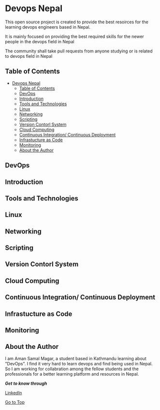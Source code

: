 # Devops Nepal

This open source project is created to provide the best resoirces for the learning devops engineers based in Nepal. 

It is mainly focused on providing the best required skills for the newer people in the devops field in Nepal

The community shall take pull requests from anyone studying or is related to devops field in Nepal

## Table of Contents
- [Devops Nepal](#devops-nepal)
  - [Table of Contents](#table-of-contents)
  - [DevOps](#devops)
  - [Introduction](#introduction)
  - [Tools and Technologies](#tools-and-technologies)
  - [Linux](#linux)
  - [Networking](#networking)
  - [Scripting](#scripting)
  - [Version Contorl System](#version-contorl-system)
  - [Cloud Computing](#cloud-computing)
  - [Continuous Integration/ Continuous Deployment](#continuous-integration-continuous-deployment)
  - [Infrastucture as Code](#infrastucture-as-code)
  - [Monitoring](#monitoring)
  - [About the Author](#about-the-author)

## DevOps

## Introduction

## Tools and Technologies

## Linux

## Networking

## Scripting

## Version Contorl System

## Cloud Computing

## Continuous Integration/ Continuous Deployment

## Infrastucture as Code

## Monitoring

## About the Author

I am Aman Samal Magar, a student based in Kathmandu learning about "DevOps".
I find it very hard to learn devops and find  being used in Nepal. 
So I am working for collabration among the fellow students and the professionals for a better learning platform and resources in Nepal. 

***Get to know through***

[LinkedIn](https://www.linkedin.com/in/asm0011/)

[Go to Top](#devops-nepal)
